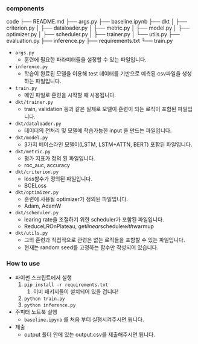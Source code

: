 ### components

code
├── README.md
├── args.py
├── baseline.ipynb
├── dkt
│ ├── criterion.py
│ ├── dataloader.py
│ ├── metric.py
│ ├── model.py
│ ├── optimizer.py
│ ├── scheduler.py
│ ├── trainer.py
│ └── utils.py
├── evaluation.py
├── inference.py
├── requirements.txt
└── train.py



- `args.py`
	- 훈련에 필요한 파라미터들을 설정할 수 있는 파일입니다.
- `inference.py`
	- 학습이 완료된 모델을 이용해 test 데이터를 기반으로 예측된 csv파일을 생성하는 파일입니다.
- `train.py`
	- 메인 파일로 훈련을 시작할 때 사용됩니다.
- `dkt/trainer.py`
	- train, validation 등과 같은 실제로 모델이 훈련이 되는 로직이 포함된 파일입니다.
- `dkt/dataloader.py`
	- 데이터의 전처리 및 모델에 학습가능한 input 을 만드는 파일입니다.
- `dkt/model.py`
	- 3가지 베이스라인 모델이(LSTM, LSTM+ATTN, BERT) 포함된 파일입니다.
- `dkt/metric.py`
	- 평가 지표가 정의 된 파일입니다.
	- roc_auc, accuracy
- `dkt/criterion.py`
	- loss함수가 정의된 파일입니다.
	- BCELoss
- `dkt/optimizer.py`
	- 훈련에 사용될 optimizer가 정의된 파일입니다.
	- Adam, AdamW
- `dkt/scheduler.py`
	- learing rate을 조절하기 위한 scheduler가 포함된 파일입니다.
	- ReduceLROnPlateau, get*linear*schedule*with*warmup
- `dkt/utils.py`
	- 그외 훈련과 직접적으로 관련은 없는 로직들을 포함할 수 있는 파일입니다.
	- 현재는 random seed를 고정하는 함수만 작성되어 있습니다.

### How to use

- 파이썬 스크립트에서 실행
	1. `pip install -r requirements.txt`
		1. 이미 패키지들이 설치되어 있을 겁니다!
	2. `python train.py`
	3. `python inference.py`
- 주피터 노트북 실행
	- `baseline.ipynb` 를 처음 부터 실행시켜주시면 됩니다.
- 제출
	- output 폴더 안에 있는 output.csv를 제출해주시면 됩니다.